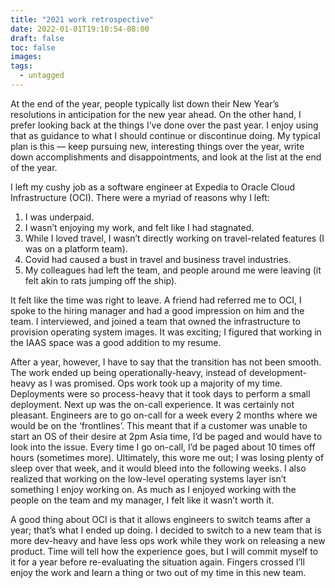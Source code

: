 ```yaml
---
title: "2021 work retrospective"
date: 2022-01-01T19:10:54-08:00
draft: false 
toc: false
images:
tags: 
  - untagged
---
```



At the end of the year, people typically list down their New Year’s resolutions in anticipation for the new year ahead. On the other hand, I prefer looking back at the things I’ve done over the past year. I enjoy using that as guidance to what I should continue or discontinue doing. My typical plan is this — keep pursuing new, interesting things over the year, write down accomplishments and disappointments, and look at the list at the end of the year.


I left my cushy job as a software engineer at Expedia to Oracle Cloud Infrastructure (OCI). There were a myriad of reasons why I left:
1. I was underpaid.
2. I wasn’t enjoying my work, and felt like I had stagnated.
3. While I loved travel, I wasn’t directly working on travel-related features (I was on a platform team).
4. Covid had caused a bust in travel and business travel industries.
5. My colleagues had left the team, and people around me were leaving (it felt akin to rats jumping off the ship).

It felt like the time was right to leave. A friend had referred me to OCI, I spoke to the hiring manager and had a good impression on him and the team. I interviewed, and joined a team that owned the infrastructure to provision operating system images. It was exciting; I figured that working in the IAAS space was a good addition to my resume.

After a year, however, I have to say that the transition has not been smooth. The work ended up being operationally-heavy, instead of development-heavy as I was promised. Ops work took up a majority of my time. Deployments were so process-heavy that it took days to perform a small deployment. Next up was the on-call experience. It was certainly not pleasant. Engineers are to go on-call for a week every 2 months where we would be on the ‘frontlines’. This meant that if a customer was unable to start an OS of their desire at 2pm Asia time, I’d be paged and would have to look into the issue. Every time I go on-call, I’d be paged about 10 times off hours (sometimes more). Ultimately, this wore me out; I was losing plenty of sleep over that week, and it would bleed into the following weeks. I also realized that working on the low-level operating systems layer isn’t something I enjoy working on. As much as I enjoyed working with the people on the team and my manager, I felt like it wasn’t worth it.

A good thing about OCI is that it allows engineers to switch teams after a year; that’s what I ended up doing. I decided to switch to a new team that is more dev-heavy and have less ops work while they work on releasing a new product. Time will tell how the experience goes, but I will commit myself to it for a year before re-evaluating the situation again. Fingers crossed I’ll enjoy the work and learn a thing or two out of my time in this new team.
